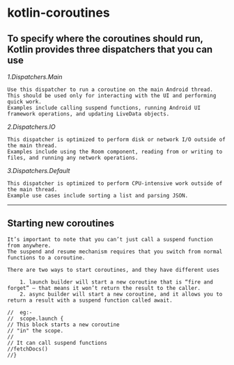 # kotlin-coroutines


**To specify where the coroutines should run, Kotlin provides three dispatchers that you can use**
-----------------------------------------------------------------------------------------------
*1.Dispatchers.Main* 

	Use this dispatcher to run a coroutine on the main Android thread. 
	This should be used only for interacting with the UI and performing quick work. 
	Examples include calling suspend functions, running Android UI framework operations, and updating LiveData objects.
  
*2.Dispatchers.IO*

	This dispatcher is optimized to perform disk or network I/O outside of the main thread. 
	Examples include using the Room component, reading from or writing to files, and running any network operations.
  
*3.Dispatchers.Default*

	This dispatcher is optimized to perform CPU-intensive work outside of the main thread. 
	Example use cases include sorting a list and parsing JSON.

--------------------------------------------------------------------------------------------------
## Starting new coroutines 

	It’s important to note that you can’t just call a suspend function from anywhere. 
	The suspend and resume mechanism requires that you switch from normal functions to a coroutine.
	
	There are two ways to start coroutines, and they have different uses
  
		1. launch builder will start a new coroutine that is “fire and forget” — that means it won’t return the result to the caller.
		2. async builder will start a new coroutine, and it allows you to return a result with a suspend function called await.

    //	eg:-
    //	scope.launch {
    // This block starts a new coroutine 
    // "in" the scope.
    // 
    // It can call suspend functions
    //fetchDocs()
    //}

  
